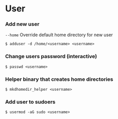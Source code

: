 # User

### Add new user
`--home` Override default home directory for new user
```shell
$ adduser -d /home/<username> <username>
```

### Change users password (interactive)
```shell
$ passwd <username>
```

### Helper binary that creates home directories
```shell
$ mkdhomedir_helper <username>
```

### Add user to sudoers
```shell
$ usermod -aG sudo <username>
```
